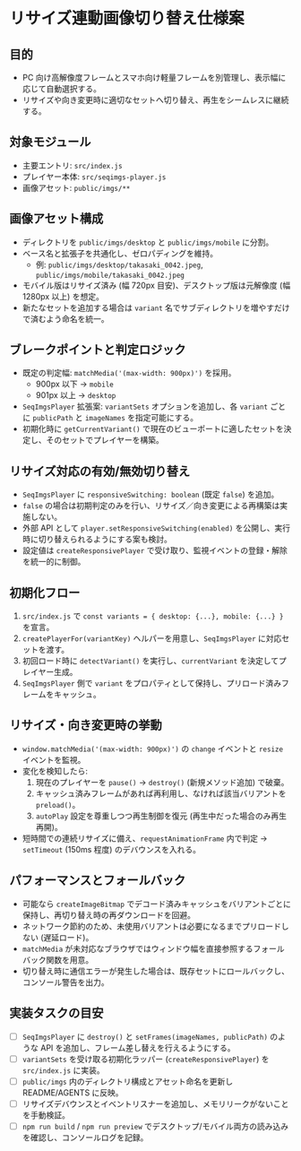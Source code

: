 # リサイズ連動画像切り替え仕様案

## 目的
- PC 向け高解像度フレームとスマホ向け軽量フレームを別管理し、表示幅に応じて自動選択する。
- リサイズや向き変更時に適切なセットへ切り替え、再生をシームレスに継続する。

## 対象モジュール
- 主要エントリ: `src/index.js`
- プレイヤー本体: `src/seqimgs-player.js`
- 画像アセット: `public/imgs/**`

## 画像アセット構成
- ディレクトリを `public/imgs/desktop` と `public/imgs/mobile` に分割。
- ベース名と拡張子を共通化し、ゼロパディングを維持。
  - 例: `public/imgs/desktop/takasaki_0042.jpeg`, `public/imgs/mobile/takasaki_0042.jpeg`
- モバイル版はリサイズ済み (幅 720px 目安)、デスクトップ版は元解像度 (幅 1280px 以上) を想定。
- 新たなセットを追加する場合は `variant` 名でサブディレクトリを増やすだけで済むよう命名を統一。

## ブレークポイントと判定ロジック
- 既定の判定幅: `matchMedia('(max-width: 900px)')` を採用。
  - 900px 以下 → `mobile`
  - 901px 以上 → `desktop`
- `SeqImgsPlayer` 拡張案: `variantSets` オプションを追加し、各 `variant` ごとに `publicPath` と `imageNames` を指定可能にする。
- 初期化時に `getCurrentVariant()` で現在のビューポートに適したセットを決定し、そのセットでプレイヤーを構築。

## リサイズ対応の有効/無効切り替え
- `SeqImgsPlayer` に `responsiveSwitching: boolean` (既定 `false`) を追加。
- `false` の場合は初期判定のみを行い、リサイズ／向き変更による再構築は実施しない。
- 外部 API として `player.setResponsiveSwitching(enabled)` を公開し、実行時に切り替えられるようにする案も検討。
- 設定値は `createResponsivePlayer` で受け取り、監視イベントの登録・解除を統一的に制御。

## 初期化フロー
1. `src/index.js` で `const variants = { desktop: {...}, mobile: {...} }` を宣言。
2. `createPlayerFor(variantKey)` ヘルパーを用意し、`SeqImgsPlayer` に対応セットを渡す。
3. 初回ロード時に `detectVariant()` を実行し、`currentVariant` を決定してプレイヤー生成。
4. `SeqImgsPlayer` 側で `variant` をプロパティとして保持し、プリロード済みフレームをキャッシュ。

## リサイズ・向き変更時の挙動
- `window.matchMedia('(max-width: 900px)')` の `change` イベントと `resize` イベントを監視。
- 変化を検知したら:
  1. 現在のプレイヤーを `pause()` → `destroy()` (新規メソッド追加) で破棄。
  2. キャッシュ済みフレームがあれば再利用し、なければ該当バリアントを `preload()`。
  3. `autoPlay` 設定を尊重しつつ再生制御を復元 (再生中だった場合のみ再生再開)。
- 短時間での連続リサイズに備え、`requestAnimationFrame` 内で判定 → `setTimeout` (150ms 程度) のデバウンスを入れる。

## パフォーマンスとフォールバック
- 可能なら `createImageBitmap` でデコード済みキャッシュをバリアントごとに保持し、再切り替え時の再ダウンロードを回避。
- ネットワーク節約のため、未使用バリアントは必要になるまでプリロードしない (遅延ロード)。
- `matchMedia` が未対応なブラウザではウィンドウ幅を直接参照するフォールバック関数を用意。
- 切り替え時に通信エラーが発生した場合は、既存セットにロールバックし、コンソール警告を出力。

## 実装タスクの目安
- [ ] `SeqImgsPlayer` に `destroy()` と `setFrames(imageNames, publicPath)` のような API を追加し、フレーム差し替えを行えるようにする。
- [ ] `variantSets` を受け取る初期化ラッパー (`createResponsivePlayer`) を `src/index.js` に実装。
- [ ] `public/imgs` 内のディレクトリ構成とアセット命名を更新し README/AGENTS に反映。
- [ ] リサイズデバウンスとイベントリスナーを追加し、メモリリークがないことを手動検証。
- [ ] `npm run build` / `npm run preview` でデスクトップ/モバイル両方の読み込みを確認し、コンソールログを記録。
